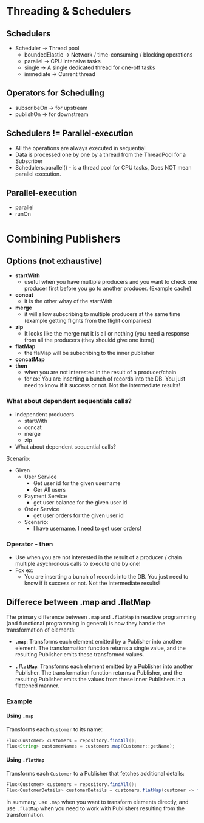 # Threading & Schedulers

## Schedulers
* Scheduler -> Thread pool
  * boundedElastic -> Network / time-consuming / blocking operations
  * parallel -> CPU intensive tasks
  * single -> A single dedicated thread for one-off tasks
  * immediate -> Current thread


## Operators for Scheduling
* subscribeOn -> for upstream
* publishOn -> for downstream

## Schedulers != Parallel-execution
* All the operations are always executed in sequential
* Data is processed one by one by a thread from the ThreadPool for a Subscriber
* Schedulers.parallel() - is a thread pool for CPU tasks, Does NOT mean parallel execution.

## Parallel-execution
* parallel
* runOn


# Combining Publishers

## Options (not exhaustive)
* **startWith**
  * useful when you have multiple producers and you want to check one producer first before you go to another producer. (Example cache)
* **concat**
  * it is the other whay of the startWith
* **merge**
  * it will allow subscribing to multiple producers at the same time (example getting flights from the flight companies)
* **zip**
  * It looks like the merge nut it is all or nothing (you need a response from all the producers (they shoukld give one item))
* **flatMap**
  * the flaMap will be subscribing to the inner publisher
* **concatMap**
* **then**
  * when you are not interested in the result of a producer/chain
  * for ex: You are inserting a bunch of records into the DB. You just need to know if it success or not. Not the intermediate results!

### What about dependent sequentials calls?
* independent producers
  * startWith
  * concat
  * merge
  * zip
* What about dependent sequential calls?

Scenario:  
* Given
  * User Service
    * Get user id for the given username
    * Ger All users
  * Payment Service
    * get user balance for the given user id
  * Order Service
    * get user orders for the given user id
  * Scenario:
    * I have username. I need to get user orders!


### Operator - then
* Use when you are not interested in the result of a producer / chain multiple asychronous calls to execute one by one!
* Fox ex:
  * You are inserting a bunch of records into the DB. You just need to know if it success or not. Not the intermediate results!


## Differece between .map and .flatMap

The primary difference between `.map` and `.flatMap` in reactive programming (and functional programming in general) is how they handle the transformation of elements:

- **`.map`**: Transforms each element emitted by a Publisher into another element. The transformation function returns a single value, and the resulting Publisher emits these transformed values.

- **`.flatMap`**: Transforms each element emitted by a Publisher into another Publisher. The transformation function returns a Publisher, and the resulting Publisher emits the values from these inner Publishers in a flattened manner.

### Example

#### Using `.map`
Transforms each `Customer` to its name:
```java
Flux<Customer> customers = repository.findAll();
Flux<String> customerNames = customers.map(Customer::getName);
```

#### Using `.flatMap`
Transforms each `Customer` to a Publisher that fetches additional details:
```java
Flux<Customer> customers = repository.findAll();
Flux<CustomerDetails> customerDetails = customers.flatMap(customer -> fetchDetails(customer.getId()));
```

In summary, use `.map` when you want to transform elements directly, and use `.flatMap` when you need to work with Publishers resulting from the transformation.